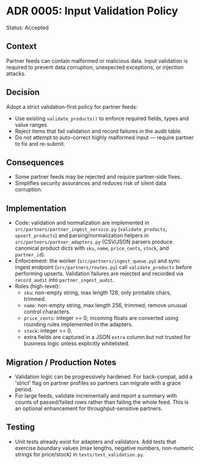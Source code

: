 # ADR 0005: Input Validation Policy

Status: Accepted

Context
-------
Partner feeds can contain malformed or malicious data. Input validation is
required to prevent data corruption, unexpected exceptions, or injection
attacks.

Decision
--------
Adopt a strict validation-first policy for partner feeds:

- Use existing `validate_products()` to enforce required fields, types and
  value ranges.
- Reject items that fail validation and record failures in the audit table.
- Do not attempt to auto-correct highly malformed input — require partner to
  fix and re-submit.

Consequences
------------
- Some partner feeds may be rejected and require partner-side fixes.
- Simplifies security assurances and reduces risk of silent data corruption.

Implementation
--------------
- Code: validation and normalization are implemented in
  `src/partners/partner_ingest_service.py` (`validate_products`,
  `upsert_products`) and parsing/normalization helpers in
  `src/partners/partner_adapters.py` (CSV/JSON parsers produce canonical
  product dicts with `sku`, `name`, `price_cents`, `stock`, and
  `partner_id`).
- Enforcement: the worker (`src/partners/ingest_queue.py`) and sync ingest
  endpoint (`src/partners/routes.py`) call `validate_products` before
  performing upserts. Validation failures are rejected and recorded via
  `record_audit` into `partner_ingest_audit`.
- Rules (high-level):
  - `sku`: non-empty string, max length 128, only printable chars, trimmed.
  - `name`: non-empty string, max length 256, trimmed; remove unusual
    control characters.
  - `price_cents`: integer >= 0; incoming floats are converted using
    rounding rules implemented in the adapters.
  - `stock`: integer >= 0.
  - extra fields are captured in a JSON `extra` column but not trusted for
    business logic unless explicitly whitelisted.

Migration / Production Notes
---------------------------
- Validation logic can be progressively hardened. For back-compat, add a
  'strict' flag on partner profiles so partners can migrate with a grace
  period.
- For large feeds, validate incrementally and report a summary with counts
  of passed/failed rows rather than failing the whole feed. This is an
  optional enhancement for throughput-sensitive partners.

Testing
-------
- Unit tests already exist for adapters and validators. Add tests that
  exercise boundary values (max lengths, negative numbers, non-numeric
  strings for price/stock) in `tests/test_validation.py`.
